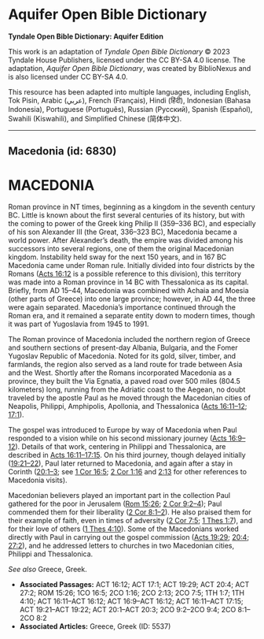 # Aquifer Open Bible Dictionary

**Tyndale Open Bible Dictionary: Aquifer Edition**

This work is an adaptation of *Tyndale Open Bible Dictionary* © 2023 Tyndale House Publishers, licensed under the CC BY\-SA 4\.0 license. The adaptation, *Aquifer Open Bible Dictionary*, was created by BiblioNexus and is also licensed under CC BY\-SA 4\.0\.

This resource has been adapted into multiple languages, including English, Tok Pisin, Arabic (عربي), French (Français), Hindi (हिंदी), Indonesian (Bahasa Indonesia), Portuguese (Português), Russian (Русский), Spanish (Español), Swahili (Kiswahili), and Simplified Chinese (简体中文).



--------------------------------

## Macedonia (id: 6830)

MACEDONIA
=========

Roman province in NT times, beginning as a kingdom in the seventh century BC. Little is known about the first several centuries of its history, but with the coming to power of the Greek king Philip II (359–336 BC), and especially of his son Alexander III (the Great, 336–323 BC), Macedonia became a world power. After Alexander’s death, the empire was divided among his successors into several regions, one of them the original Macedonian kingdom. Instability held sway for the next 150 years, and in 167 BC Macedonia came under Roman rule. Initially divided into four districts by the Romans ([Acts 16:12](https://ref.ly/Acts16:12) is a possible reference to this division), this territory was made into a Roman province in 14 BC with Thessalonica as its capital. Briefly, from AD 15–44, Macedonia was combined with Achaia and Moesia (other parts of Greece) into one large province; however, in AD 44, the three were again separated. Macedonia’s importance continued through the Roman era, and it remained a separate entity down to modern times, though it was part of Yugoslavia from 1945 to 1991\.

The Roman province of Macedonia included the northern region of Greece and southern sections of present\-day Albania, Bulgaria, and the Fomer Yugoslav Republic of Macedonia. Noted for its gold, silver, timber, and farmlands, the region also served as a land route for trade between Asia and the West. Shortly after the Romans incorporated Macedonia as a province, they built the Via Egnatia, a paved road over 500 miles (804\.5 kilometers) long, running from the Adriatic coast to the Aegean, no doubt traveled by the apostle Paul as he moved through the Macedonian cities of Neapolis, Philippi, Amphipolis, Apollonia, and Thessalonica ([Acts 16:11–12](https://ref.ly/Acts16:11-Acts16:12); [17:1](https://ref.ly/Acts17:1)).

The gospel was introduced to Europe by way of Macedonia when Paul responded to a vision while on his second missionary journey ([Acts 16:9–12](https://ref.ly/Acts16:9-Acts16:12)). Details of that work, centering in Philippi and Thessalonica, are described in [Acts 16:11–17:15](https://ref.ly/Acts16:11-Acts17:15). On his third journey, though delayed initially ([19:21–22](https://ref.ly/Acts19:21-Acts19:22)), Paul later returned to Macedonia, and again after a stay in Corinth ([20:1–3](https://ref.ly/Acts20:1-Acts20:3); see [1 Cor 16:5](https://ref.ly/1Cor16:5); [2 Cor 1:16](https://ref.ly/2Cor1:16) and [2:13](https://ref.ly/2Cor2:13) for other references to Macedonia visits).

Macedonian believers played an important part in the collection Paul gathered for the poor in Jerusalem ([Rom 15:26](https://ref.ly/Rom15:26); [2 Cor 9:2–4](https://ref.ly/2Cor9:2-2Cor9:4)); Paul commended them for their liberality ([2 Cor 8:1–2](https://ref.ly/2Cor8:1-2Cor8:2)). He also praised them for their example of faith, even in times of adversity ([2 Cor 7:5](https://ref.ly/2Cor7:5); [1 Thes 1:7](https://ref.ly/1Thess1:7)), and for their love of others ([1 Thes 4:10](https://ref.ly/1Thess4:10)). Some of the Macedonians worked directly with Paul in carrying out the gospel commission ([Acts 19:29](https://ref.ly/Acts19:29); [20:4](https://ref.ly/Acts20:4); [27:2](https://ref.ly/Acts27:2)), and he addressed letters to churches in two Macedonian cities, Philippi and Thessalonica.

*See also* Greece, Greek.

* **Associated Passages:** ACT 16:12; ACT 17:1; ACT 19:29; ACT 20:4; ACT 27:2; ROM 15:26; 1CO 16:5; 2CO 1:16; 2CO 2:13; 2CO 7:5; 1TH 1:7; 1TH 4:10; ACT 16:11–ACT 16:12; ACT 16:9–ACT 16:12; ACT 16:11–ACT 17:15; ACT 19:21–ACT 19:22; ACT 20:1–ACT 20:3; 2CO 9:2–2CO 9:4; 2CO 8:1–2CO 8:2
* **Associated Articles:** Greece, Greek (ID: 5537)


